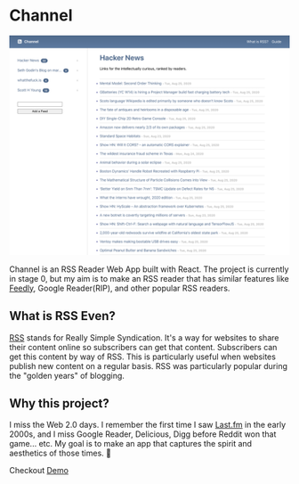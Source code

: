 # Channel

![Channel Demo Screenshot](channel-screenshot.png)

Channel is an RSS Reader Web App built with React. The project is currently in stage 0, but my aim is to make an RSS reader that has similar features like [Feedly](https://feedly.com/), Google Reader(RIP), and other popular RSS readers.

## What is RSS Even?

[RSS](https://en.wikipedia.org/wiki/RSS) stands for Really Simple Syndication. It's a way for websites to share their content online so subscribers can get that content. Subscribers can get this content by way of RSS. This is particularly useful when websites publish new content on a regular basis. RSS was particularly popular during the "golden years" of blogging. 

## Why this project?

I miss the Web 2.0 days. I remember the first time I saw [Last.fm](https://www.last.fm/) in the early 2000s, and I miss Google Reader, Delicious, Digg before Reddit won that game... etc. My goal is to make an app that captures the spirit and aesthetics of those times. 🙂 

Checkout [Demo](https://yarocruz.github.io/channel/)
